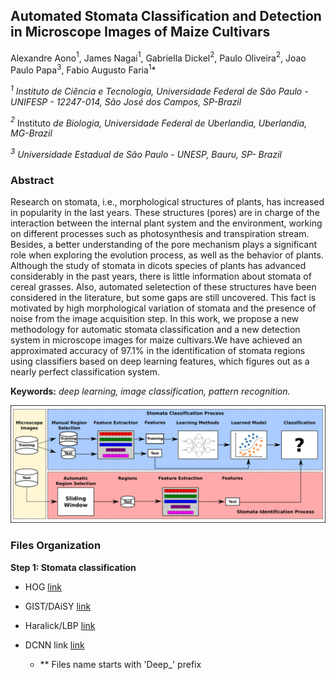 ##     Automated Stomata Classification and Detection in Microscope Images of Maize Cultivars

Alexandre Aono$^{1}$, James Nagai$^{1}$, Gabriella Dickel$^{2}$, Paulo Oliveira$^{2}$, Joao Paulo Papa$^{3}$, Fabio Augusto Faria$^{1}$*

*$^{1}$ Instituto de Ciência e Tecnologia, Universidade Federal de São Paulo -  UNIFESP - 12247-014, São José dos Campos, SP-Brazil*

*$^{2}$* Instituto *de Biologia, Universidade Federal de Uberlandia, Uberlandia, MG-Brazil*

*$^{3}$* *Universidade Estadual de São Paulo - UNESP, Bauru, SP- Brazil*

### Abstract

<div style="text-align: justified">
        Research on stomata, i.e., morphological structures of plants, has increased in popularity in the last years. These structures (pores) are in charge of the interaction between the internal plant system and the environment, working on different processes such as photosynthesis and transpiration stream. Besides, a better understanding of the pore mechanism plays a significant role when exploring the evolution process, as well as the behavior of plants. Although the study of stomata in dicots species of plants has advanced considerably in the past years, there is little information about stomata of cereal grasses. Also, automated seletection of these structures have been considered in the literature, but some gaps are still uncovered. This fact is motivated by high morphological variation of stomata and the presence of noise from the image acquisition step. In this work, we propose a new methodology for automatic stomata classification and a new detection system in microscope images for maize cultivars.We have achieved an approximated accuracy of 97.1% in the identification of stomata regions using classifiers based on deep learning features, which figures out as a nearly perfect classification system.
</div>

**Keywords:** *deep learning, image classification, pattern recognition.* 

![Overview](./img/pipeline.png)

### Files Organization



**Step 1: Stomata classification**

- HOG [link](./src/image_descriptors/Descritores.ipynb)

- GIST/DAiSY [link](./src/image_descriptors/Descritores2.ipynb)

- Haralick/LBP  [link](./src/image_descriptors/Descritores2.ipynb)

- DCNN link [link](./src/deep_learning) 

  - ** Files name starts with 'Deep_' prefix
  
  